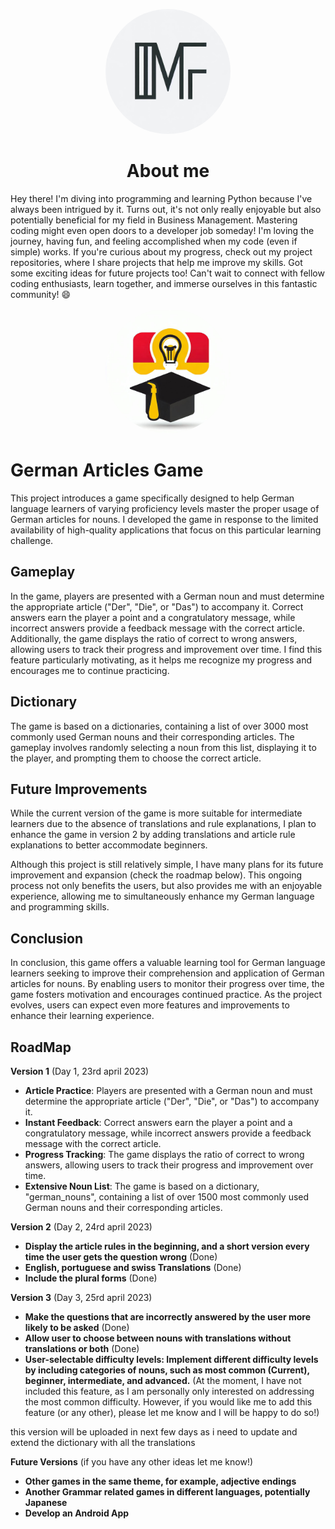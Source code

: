 <p align="center">
  <img src="./_b467c087-d700-436e-85fd-86837c5c358d.jpeg" alt="Alt text" width="200" style="border-radius: 50%;">
</p>

 
 <h1 align="center">About me</h1>
 
Hey there! I'm diving into programming and learning Python because I've always been intrigued by it. Turns out, it's not only really enjoyable but also potentially beneficial for my field in Business Management. Mastering coding might even open doors to a developer job someday! I'm loving the journey, having fun, and feeling accomplished when my code (even if simple) works. If you're curious about my progress, check out my project repositories, where I share  projects that help me improve my skills. Got some exciting ideas for future projects too! Can't wait to connect with fellow coding enthusiasts, learn together, and immerse ourselves in this fantastic community! 😄

<p align="center">
  <img src="./_9af2d810-9576-41b6-8064-246bf81e4b8a.jpeg" alt="Alt text" width="200" style="border-radius: 50%;">
</p>

# German Articles Game

This project introduces a game specifically designed to help German language learners of varying proficiency levels master the proper usage of German articles for nouns. I developed the game in response to the limited availability of high-quality applications that focus on this particular learning challenge.

## Gameplay

In the game, players are presented with a German noun and must determine the appropriate article ("Der", "Die", or "Das") to accompany it. Correct answers earn the player a point and a congratulatory message, while incorrect answers provide a feedback message with the correct article. Additionally, the game displays the ratio of correct to wrong answers, allowing users to track their progress and improvement over time. I find this feature particularly motivating, as it helps me recognize my progress and encourages me to continue practicing.

## Dictionary

The game is based on a dictionaries, containing a list of over 3000 most commonly used German nouns and their corresponding articles. The gameplay involves randomly selecting a noun from this list, displaying it to the player, and prompting them to choose the correct article.

## Future Improvements

While the current version of the game is more suitable for intermediate learners due to the absence of translations and rule explanations, I plan to enhance the game in version 2 by adding translations and article rule explanations to better accommodate beginners.

Although this project is still relatively simple, I have many plans for its future improvement and expansion (check the roadmap below). This ongoing process not only benefits the users, but also provides me with an enjoyable experience, allowing me to simultaneously enhance my German language and programming skills.

## Conclusion

In conclusion, this game offers a valuable learning tool for German language learners seeking to improve their comprehension and application of German articles for nouns. By enabling users to monitor their progress over time, the game fosters motivation and encourages continued practice. As the project evolves, users can expect even more features and improvements to enhance their learning experience.

## RoadMap

**Version 1** (Day 1, 23rd april 2023)

- **Article Practice**: Players are presented with a German noun and must determine the appropriate article ("Der", "Die", or "Das") to accompany it.
- **Instant Feedback**: Correct answers earn the player a point and a congratulatory message, while incorrect answers provide a feedback message with the correct article.
- **Progress Tracking**: The game displays the ratio of correct to wrong answers, allowing users to track their progress and improvement over time.
- **Extensive Noun List**: The game is based on a dictionary, "german_nouns", containing a list of over 1500 most commonly used German nouns and their corresponding articles.

**Version 2** (Day 2, 24rd april 2023)

- **Display the article rules in the beginning, and a short version every time the user gets the question wrong**  (Done)
- **English, portuguese and swiss Translations** (Done)
- **Include the plural forms** (Done)

**Version 3** (Day 3, 25rd april 2023)

- **Make the questions that are incorrectly answered by the user more likely to be asked** (Done)
- **Allow user to choose between nouns with translations without translations or both** (Done)
- **User-selectable difficulty levels: Implement different difficulty levels by including categories of nouns, such as most common (Current), beginner, intermediate, and advanced.** (At the moment, I have not included this feature, as I am personally only interested on addressing the most common difficulty. However, if you would like me to add this feature (or any other), please let me know and I will be happy to do so!)

this version will be uploaded in next few days as i need to update and extend the dictionary with all the translations

**Future Versions** (if you have any other ideas let me know!)

- **Other games in the same theme, for example, adjective endings**
- **Another Grammar related games in different languages, potentially Japanese**
- **Develop an Android App**
